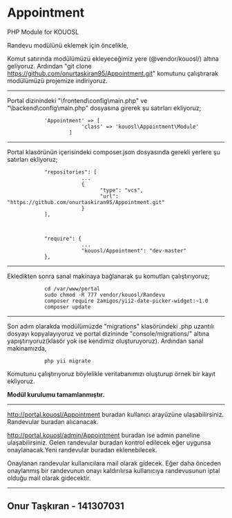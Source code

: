 # Appointment
PHP Module for KOUOSL

Randevu modülünü eklemek için öncelikle,

Komut satırında modülümüzü ekleyeceğimiz yere (@vendor/kouosl/) altına geliyoruz.
Ardından "git clone https://github.com/onurtaskiran95/Appointment.git" komutunu çalıştırarak modülümüzü projemize indiriyoruz.

------------------------------------------  

Portal dizinindeki "\frontend\config\main.php" ve "\backend\config\main.php" dosyasına girerek şu satırları ekliyoruz;

```
            'Appointment' => [
                        'class' => 'kouosl\Appointment\Module'  
                    ]
```  
------------------------------------------

Portal klasörünün içerisindeki composer.json dosyasında gerekli yerlere şu satırları ekliyoruz;

```
            "repositories": [
                        ...
                        {
                              "type": "vcs",
                              "url": "https://github.com/onurtaskiran95/Appointment.git"
                        }
            ],



            "require": {
                        ...
                        "kouosl/Appointment": "dev-master"
            },
```


------------------------------------------

Ekledikten sonra sanal makinaya bağlanarak şu komutları çalıştırıyoruz;

```
            cd /var/www/portal
            sudo chmod -R 777 vendor/kouosl/Randevu
            composer require 2amigos/yii2-date-picker-widget:~1.0
            composer update
```

------------------------------------------

Son adım olarakda modülümüzde "migrations" klasöründeki .php uzantılı dosyayı kopyalayıyoruz ve portal dizininde "console/migrations/" altına yapıştırıyoruz(klasör yok ise kendimiz oluşturuyoruz).
Ardından sanal makinamızda,

```
            php yii migrate
```

Komutunu çalıştırıyoruz böylelikle veritabanımızı oluşturup örnek bir kayıt ekliyoruz. 



**Modül kurulumu tamamlanmıştır.**

------------------------------------------

http://portal.kouosl/Appointment buradan kullanıcı arayüzüne ulaşabilirsiniz. Randevular buradan alıcanacak.

http://portal.kouosl/admin/Appointment buradan ise admin paneline ulaşabilirsiniz. Gelen randevular buradan kontrol edilecek eğer uygunsa onaylanacak.Yeni randevular buradan eklenebilecek.

Onaylanan randevular kullanıcılara mail olarak gidecek. Eğer daha önceden onaylanmış bir randevunun onayı kaldırılırsa kullanıcıya randevusunun iptal olduğu mail olarak gidecektir.

------------------------------------------

##                                                                                     Onur Taşkıran - 141307031
